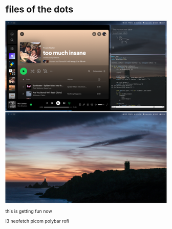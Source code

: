 # files of the dots

![welcome to the rice fields mf](./rice1.png "rice1" )
![welcome to the rice fields mf (again)](./rice2.png "rice2" )

this is getting fun now

i3
neofetch
picom
polybar
rofi